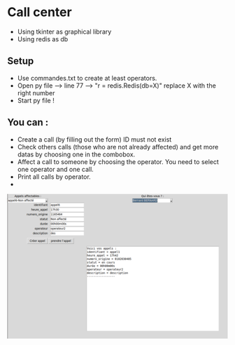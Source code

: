 # Call center

- Using tkinter as graphical library
- Using redis as db

## Setup
- Use commandes.txt to create at least operators.
- Open py file --> line 77 --> "r = redis.Redis(db=X)" replace X with the right number
- Start py file !
## You can :
- Create a call (by filling out the form)  ID must not exist
- Check others calls (those who are not already affected) and get more datas by choosing one in the combobox.
- Affect a call to someone by choosing the operator. You need to select one operator and one call.
- Print all calls by operator.
- 
![alt text](https://github.com/Clement-Devevey/redis/blob/master/call_center_im.png?raw=true)
